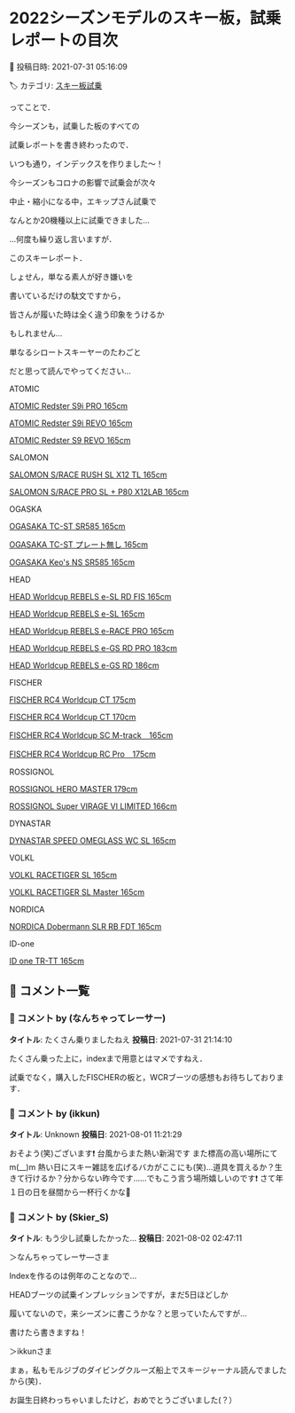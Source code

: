 # 2022シーズンモデルのスキー板，試乗レポートの目次

📅 投稿日時: 2021-07-31 05:16:09

🏷️ カテゴリ: [スキー板試乗](c0bd8048615710cee890e403a36cc9a2b.md)

ってことで．


今シーズンも，試乗した板のすべての


試乗レポートを書き終わったので．


いつも通り，インデックスを作りました～！





今シーズンもコロナの影響で試乗会が次々


中止・縮小になる中，エキップさん試乗で


なんとか20機種以上に試乗できました…





…何度も繰り返し言いますが．


このスキーレポート．


しょせん，単なる素人が好き嫌いを


書いているだけの駄文ですから，


皆さんが履いた時は全く違う印象をうけるか


もしれません…


単なるシロートスキーヤーのたわごと


だと思って読んでやってください…





ATOMIC


[ATOMIC Redster S9i PRO 165cm](e77fd1ccdfa04a9664d2b9ec14ec47c00.md)


[ATOMIC Redster S9i REVO 165cm](ee71b85b751bcd03ed8a7389d66c600e6.md)


[ATOMIC Redster S9 REVO 165cm](eb97ba536bc79baed4b843ca0e5d32090.md)





SALOMON


[SALOMON S/RACE RUSH SL X12 TL 165cm](e6a5b9991f6ce42b91fb1d628735de936.md)


[SALOMON S/RACE PRO SL + P80 X12LAB 165cm](e8e713d679902e5ad42c1bdf45492c676.md)





OGASKA


[OGASAKA TC-ST SR585 165cm](ee9a29fcf50ea5faf90735828fcfb9200.md)


[OGASAKA TC-ST プレート無し 165cm](ee6196498b4e3d7d2e8e5e83318841203.md)


[OGASAKA  Keo's NS SR585 165cm](e7f55a8263c2f3ebd84e3f415819e428b.md)





HEAD


[HEAD Worldcup REBELS e-SL RD FIS 165cm](e6a6e3cb70128fc3c04624b0006e3b462.md)


[HEAD Worldcup REBELS e-SL 165cm](e69aae7c690b0c002a75a5b62806b3e54.md)


[HEAD Worldcup REBELS e-RACE PRO 165cm](e76742c7393a9e0ea3d8400988cc5c966.md)


[HEAD Worldcup REBELS e-GS RD PRO 183cm](e7ce78fd6da2778d043fac8eeda8c62b8.md)


[HEAD Worldcup REBELS e-GS RD 186cm](efc8efbaddbe5136a16ed5fb55adf74ca.md)





FISCHER


[FISCHER RC4 Worldcup CT 175cm](edf51e85be018db9898f56bad4ed81ca2.md)


[FISCHER RC4 Worldcup CT 170cm](e2fa8e05f4cce7222def88c257ed49f57.md)


[FISCHER RC4 Worldcup SC M-track　165cm](ea2bc9001af8c7a514abbefead9e0ae62.md)


[FISCHER RC4 Worldcup RC Pro　175cm](eeb7c5c835c85ee9183c0493a72a2a85b.md)





ROSSIGNOL


[ROSSIGNOL HERO MASTER 179cm](e7fff99fe9dbeaa9eedd40c3fc1d27ca7.md)


[ROSSIGNOL Super VIRAGE VI LIMITED 166cm](ebb310ba5984a5fd97df27d7b58e8793f.md)





DYNASTAR


[DYNASTAR SPEED OMEGLASS WC SL 165cm](e573770042ab9e34f3c8a1e6e1f89d291.md)





VOLKL


[VOLKL RACETIGER SL 165cm](e29edc14ba0ca77af3db18cdbcd9edc81.md)


[VOLKL RACETIGER SL Master 165cm](e5c6d40396ee0a2c9c68a132ae4f3b1f9.md)





NORDICA


[NORDICA Dobermann SLR RB FDT 165cm](e856e72b2ec0bae1b4a7a3ff2efcbcb87.md)





ID-one


[ID one TR-TT 165cm](e58678c936a157c9ec41039e6ca4ccd80.md)

## 💬 コメント一覧

### 💬 コメント by (なんちゃってレーサー)
**タイトル**: たくさん乗りましたねえ
**投稿日**: 2021-07-31 21:14:10

たくさん乗った上に，indexまで用意とはマメですねえ．



試乗でなく，購入したFISCHERの板と，WCRブーツの感想もお待ちしております．

### 💬 コメント by (ikkun)
**タイトル**: Unknown
**投稿日**: 2021-08-01 11:21:29

おそよう(笑)ございます❗ 台風からまた熱い新潟です  また標高の高い場所にてm(__)m  熱い日にスキー雑誌を広げるバカがここにも(笑)…道具を買えるか？生きて行けるか？分からない昨今です……でもこう言う場所嬉しいのです❗  さて年１日の日を昼間から一杯行くかな🎵

### 💬 コメント by (Skier_S)
**タイトル**: もう少し試乗したかった…
**投稿日**: 2021-08-02 02:47:11

＞なんちゃってレーサ―さま

Indexを作るのは例年のことなので…

HEADブーツの試乗インプレッションですが，まだ5日ほどしか

履いてないので，来シーズンに書こうかな？と思っていたんですが…

書けたら書きますね！



＞ikkunさま

まぁ，私もモルジブのダイビングクルーズ船上でスキージャーナル読んでましたから(笑)．

お誕生日終わっちゃいましたけど，おめでとうございました(？）

